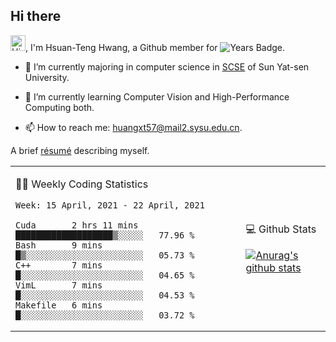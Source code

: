 ## Hi there

<!-- profile views -->

<img height="25" src='https://qpluspicture.oss-cn-beijing.aliyuncs.com/6LjjQA/Hi.gif' alt='Hi' width="24"/>, I'm Hsuan-Teng Hwang, a Github member for 
![Years Badge](https://badges.pufler.dev/years/huangxt57).
<!-- and the number of visitors for this page is  -->
<!-- ![](https://komarev.com/ghpvc/?username=huangxt57&color=blue&label=PROFILE+VIEWS). -->


- 🔭 I’m currently majoring in computer science in [SCSE](http://sdcs.sysu.edu.cn) of Sun Yat-sen University.

- 🌱 I’m currently learning Computer Vision and High-Performance Computing both.

<!-- - 🤔 I’m looking for help with video understanding, HPC programming. -->

- 📫 How to reach me: [huangxt57@mail2.sysu.edu.cn](huangxt57@mail2.sysu.edu.cn).

A brief [résumé](http://melon-hwang.top/about/) describing myself.

<table align="center">

<td>

🧑‍💻 Weekly Coding Statistics
<!--START_SECTION:waka-->
```text
Week: 15 April, 2021 - 22 April, 2021

Cuda       2 hrs 11 mins   ███████████████████▒░░░░░   77.96 % 
Bash       9 mins          █▒░░░░░░░░░░░░░░░░░░░░░░░   05.73 % 
C++        7 mins          █░░░░░░░░░░░░░░░░░░░░░░░░   04.65 % 
VimL       7 mins          █░░░░░░░░░░░░░░░░░░░░░░░░   04.53 % 
Makefile   6 mins          █░░░░░░░░░░░░░░░░░░░░░░░░   03.72 % 
```
<!--END_SECTION:waka-->

</td>

<td>

💻 Github Stats

[![Anurag's github stats](https://github-readme-stats.vercel.app/api?username=huangxt57&hide=prs&show_icons=true)](https://github.com/anuraghazra/github-readme-stats)

</td>

</table>